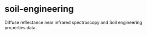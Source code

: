 # soil-engineering
Diffuse reflectance near infrared spectroscopy and Soil engineering properties data.
